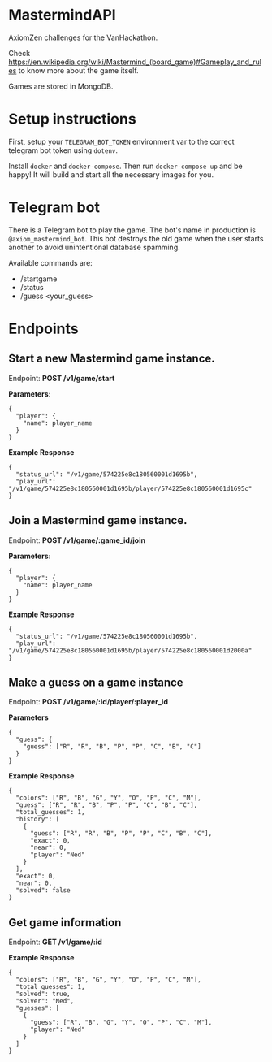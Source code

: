 # MastermindAPI

AxiomZen challenges for the VanHackathon.

Check https://en.wikipedia.org/wiki/Mastermind_(board_game)#Gameplay_and_rules
to know more about the game itself.

Games are stored in MongoDB.

# Setup instructions

First, setup your `TELEGRAM_BOT_TOKEN` environment var to the correct telegram
bot token using `dotenv`.

Install `docker` and `docker-compose`. Then run `docker-compose up` and be
happy! It will build and start all the necessary images for you.

# Telegram bot

There is a Telegram bot to play the game. The bot's name in production is
`@axiom_mastermind_bot`. This bot destroys the old game when the user starts
another to avoid unintentional database spamming.

Available commands are:
  - /startgame
  - /status
  - /guess <your_guess>

# Endpoints

## Start a new Mastermind game instance.

Endpoint: **POST /v1/game/start**

**Parameters:**

```
{
  "player": {
    "name": player_name
  }
}
```

**Example Response**

```
{
  "status_url": "/v1/game/574225e8c180560001d1695b",
  "play_url": "/v1/game/574225e8c180560001d1695b/player/574225e8c180560001d1695c"
}
```

## Join a Mastermind game instance.  

Endpoint: **POST /v1/game/:game_id/join**

**Parameters:**

```
{
  "player": {
    "name": player_name
  }
}
```

**Example Response**

```
{
  "status_url": "/v1/game/574225e8c180560001d1695b",
  "play_url": "/v1/game/574225e8c180560001d1695b/player/574225e8c180560001d2000a"
}
```

## Make a guess on a game instance

Endpoint: **POST /v1/game/:id/player/:player_id**

**Parameters**

```
{  
  "guess": {
    "guess": ["R", "R", "B", "P", "P", "C", "B", "C"]
  }
}
```

**Example Response**

```
{
  "colors": ["R", "B", "G", "Y", "O", "P", "C", "M"],
  "guess": ["R", "R", "B", "P", "P", "C", "B", "C"],
  "total_guesses": 1,
  "history": [
    {
      "guess": ["R", "R", "B", "P", "P", "C", "B", "C"],
      "exact": 0,
      "near": 0,
      "player": "Ned"
    }
  ],
  "exact": 0,
  "near": 0,
  "solved": false
}
```

## Get game information

Endpoint: **GET /v1/game/:id**

**Example Response**

```
{
  "colors": ["R", "B", "G", "Y", "O", "P", "C", "M"],
  "total_guesses": 1,
  "solved": true,
  "solver": "Ned",
  "guesses": [
    {
      "guess": ["R", "B", "G", "Y", "O", "P", "C", "M"],
      "player": "Ned"
    }
  ]
}
```
